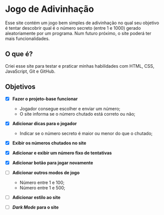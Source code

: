 # Jogo de Adivinhação
Esse site contém um jogo bem simples de adivinhação no qual seu objetivo é tentar descobrir qual é o número secreto (entre 1 e 1000) gerado aleatoriamente por um programa. Num futuro próximo, o site poderá ter mais funcionalidades.

## O que é?
Criei esse site para testar e praticar minhas habilidades com HTML, CSS, JavaScript, Git e GitHub.

## Objetivos
- [x] **Fazer o projeto-base funcionar**
   - Jogador consegue escolher e enviar um número;
   - O site informa se o número chutado está correto ou não;

- [x] **Adicionar dicas para o jogador**
   - Indicar se o número secreto é maior ou menor do que o chutado;
   
- [x] **Exibir os números chutados no site**

- [x] **Adicionar e exibir um número fixo de tentativas**

- [x] **Adicionar botão para jogar novamente**

- [ ] **Adicionar outros modos de jogo**
   - Número entre 1 e 100;
   - Número entre 1 e 500;

- [ ] **Adicionar estilo ao site**

- [ ] **_Dark Mode_ para o site**